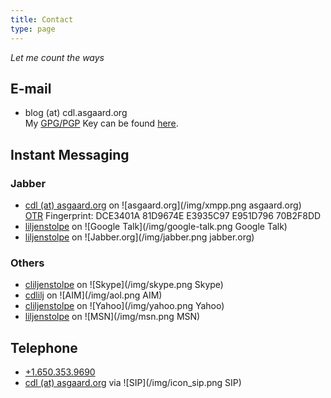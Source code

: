 ```yaml
---
title: Contact
type: page
---
```


*Let me count the ways*

## E-mail ##

* blog (at) cdl.asgaard.org  
My [GPG/PGP](http://en.wikipedia.org/wiki/Pretty_Good_Privacy) Key can be found [here](../cdl/cdl.asc).


## Instant Messaging ##

### Jabber ###

* [cdl (at) asgaard.org](xmpp:cdl@asgaard.org) on ![asgaard.org](/img/xmpp.png asgaard.org)  
[OTR](http://www.cypherpunks.ca/otr/) Fingerprint: DCE3401A 81D9674E E3935C97 E951D796 70B2F8DD
* [liljenstolpe](xmpp:liljenstolpe@gmail.com) on ![Google
     Talk](/img/google-talk.png Google  Talk)
* [liljenstolpe](xmpp:liljenstolpe@jabber.org) on
     ![Jabber.org](/img/jabber.png  jabber.org)

### Others ###

* [cliljenstolpe](skype:cliljenstolpe) on ![Skype](/img/skype.png Skype)
* [cdlilj](aim:GoIM?screenname=cdlilj) on ![AIM](/img/aol.png AIM)
* [cliljenstolpe](ymsgr:sendim?cliljenstolpe) on
     ![Yahoo](/img/yahoo.png Yahoo)
* [liljenstolpe](msnim:chat?contact=liljenstolpe@passport.com) on
     ![MSN](/img/msn.png MSN)

## Telephone ##

* [+1.650.353.9690](tel:+16503539690)
* [cdl (at) asgaard.org](sip:cdl@asgaard.org) via
  ![SIP](/img/icon_sip.png SIP)
